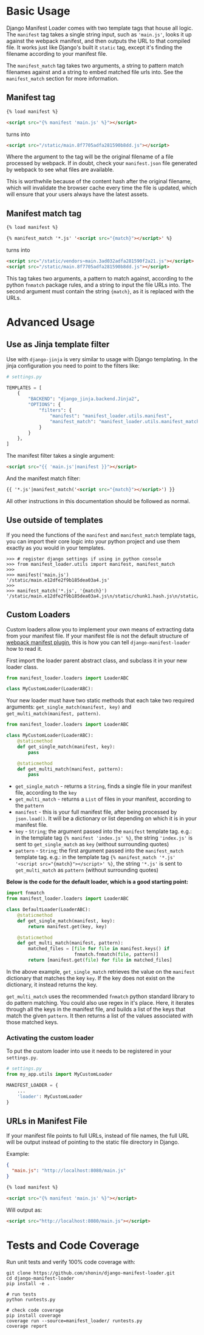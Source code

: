 # Basic Usage

Django Manifest Loader comes with two template tags that house all logic. The `manifest` tag takes a single string 
input, such as `'main.js'`, looks it up against the webpack manifest, and then outputs the URL to that compiled file.
It works just like Django's built it `static` tag, except it's finding the filename according to your manifest file.

The `manifest_match` tag takes two arguments, a string to pattern match filenames against and a string to embed matched file urls into. See the `manifest_match` section for more information.

## Manifest tag

```html
{% load manifest %}

<script src="{% manifest 'main.js' %}"></script>
```

turns into

```html
<script src="/static/main.8f7705adfa281590b8dd.js"></script>
```

Where the argument to the tag will be the original filename of a file processed by webpack. If in doubt, check your 
`manifest.json` file generated by webpack to see what files are available. 

This is worthwhile because of the content hash after the original filename, which will invalidate the browser cache every time the file is updated, which will ensure that your users always have the latest assets. 

## Manifest match tag

```html
{% load manifest %}

{% manifest_match '*.js' '<script src="{match}"></script>' %}
```

turns into

```html
<script src="/static/vendors~main.3ad032adfa281590f2a21.js"></script>
<script src="/static/main.8f7705adfa281590b8dd.js"></script>
```

This tag takes two arguments, a pattern to match against, according to the python `fnmatch` package rules, 
and a string to input the file URLs into. The second argument must contain the string `{match}`, as it is replaced with the URLs. 

# Advanced Usage

## Use as Jinja template filter

Use with `django-jinja` is very similar to usage with Django templating. In the jinja configuration you need to point
to the filters like:

```python
# settings.py

TEMPLATES = [
    {
        "BACKEND": "django_jinja.backend.Jinja2",
        "OPTIONS": {
            "filters": {
                "manifest": "manifest_loader.utils.manifest",
                "manifest_match": "manifest_loader.utils.manifest_match",
            }
        }
    },
]
```

The manifest filter takes a single argument:

```html
<script src="{{ 'main.js'|manifest }}"></script>
```

And the manifest match filter:

```html
{{ '*.js'|manifest_match('<script src="{match}"></script>') }}
```

All other instructions in this documentation should be followed as normal. 

## Use outside of templates

If you need the functions of the `manifest` and `manifest_match` template tags, you can import their core logic into 
your python project and use them exactly as you would in your templates. 

```
>>> # register django settings if using in python console
>>> from manifest_loader.utils import manifest, manifest_match
>>>
>>> manifest('main.js')
'/static/main.e12dfe2f9b185dea03a4.js'
>>>
>>> manifest_match('*.js', '{match}')
'/static/main.e12dfe2f9b185dea03a4.js\n/static/chunk1.hash.js\n/static/chunk2.hash.js\n/static/chunk3.hash.js'
```

## Custom Loaders

Custom loaders allow you to implement your own means of extracting data from your manifest file. If your manifest
file is not the default structure of [webpack manifest plugin](https://github.com/shellscape/webpack-manifest-plugin), this is how you can tell `django-manifest-loader` how to read it.

First import the loader parent abstract class, and subclass it in your new loader class. 

```python
from manifest_loader.loaders import LoaderABC

class MyCustomLoader(LoaderABC):
```

Your new loader must have two static methods that each take two required arguments: 
`get_single_match(manifest, key)` and `get_multi_match(manifest, pattern)`.

```python
from manifest_loader.loaders import LoaderABC

class MyCustomLoader(LoaderABC):
    @staticmethod
    def get_single_match(manifest, key):
        pass

    @staticmethod
    def get_multi_match(manifest, pattern):
        pass
```

* `get_single_match` - returns a `String`, finds a single file in your manifest file, according to the `key`
* `get_multi_match` - returns a `List` of files in your manifest, according to the `pattern`
* `manifest` - this is your full manifest file, after being processed by `json.load()`. It will be a dictionary or list
    depending on which it is in your manifest file. 
* `key` - `String`; the argument passed into the `manifest` template tag. e.g.: in the template tag `{% manifest 'index.js' %}`, 
    the string `'index.js'` is sent to `get_single_match` as `key` (without surrounding quotes)
* `pattern` - `String`; the first argument passed into the `manifest_match` template tag. e.g.: in the template tag 
    `{% manifest_match '*.js' '<script src="{match}"></script>' %}`, the string `'*.js'` is sent to `get_multi_match` 
    as `pattern` (without surrounding quotes)
    
**Below is the code for the default loader, which is a good starting point:**

```python
import fnmatch
from manifest_loader.loaders import LoaderABC

class DefaultLoader(LoaderABC):
    @staticmethod
    def get_single_match(manifest, key):
        return manifest.get(key, key)

    @staticmethod
    def get_multi_match(manifest, pattern):
        matched_files = [file for file in manifest.keys() if
                         fnmatch.fnmatch(file, pattern)]
        return [manifest.get(file) for file in matched_files]
``` 

In the above example, `get_single_match` retrieves the value on the `manifest` dictionary that matches the key `key`. If
the key does not exist on the dictionary, it instead returns the key.

`get_multi_match` uses the recommended `fnmatch` python standard library to do pattern matching. You could also use 
regex in it's place. Here, it iterates through all the keys in the manifest file, and builds a list of the keys that 
match the given `pattern`. It then returns a list of the values associated with those matched keys. 

### Activating the custom loader 

To put the custom loader into use it needs to be registered in your `settings.py`.

```python
# settings.py
from my_app.utils import MyCustomLoader

MANIFEST_LOADER = {
    ...
    'loader': MyCustomLoader
}
```

## URLs in Manifest File

If your manifest file points to full URLs, instead of file names, the full URL will be output instead of pointing to the static file directory in Django.

Example:

```json
{
  "main.js": "http://localhost:8080/main.js"
}
```

```html
{% load manifest %}

<script src="{% manifest 'main.js' %}"></script>
```

Will output as:

```html
<script src="http://localhost:8080/main.js"></script>
```


# Tests and Code Coverage

Run unit tests and verify 100% code coverage with:

```
git clone https://github.com/shonin/django-manifest-loader.git
cd django-manifest-loader
pip install -e .

# run tests
python runtests.py

# check code coverage
pip install coverage
coverage run --source=manifest_loader/ runtests.py
coverage report
```
